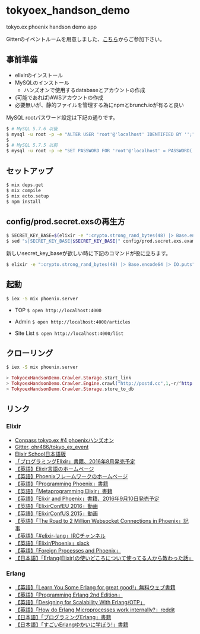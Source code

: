 # tokyoex_handson_demo
tokyo.ex phoenix handson demo app

Gitterのイベントルームを用意しました、[こちら][gitter]からご参加下さい。

## 事前準備

- elixirのインストール
- MySQLのインストール
    - ハンズオンで使用するdatabaseとアカウントの作成
- (可能であれば)AWSアカウントの作成
- 必要無いが、静的ファイルを管理する為にnpmとbrunch.ioが有ると良い

MySQL rootパスワード設定は下記の通りです。

```sh
$ # MySQL 5.7.6 以後
$ mysql -u root -p -e "ALTER USER 'root'@'localhost' IDENTIFIED BY '';"
$
$ # MySQL 5.7.5 以前
$ mysql -u root -p -e "SET PASSWORD FOR 'root'@'localhost' = PASSWORD('');"
```

## セットアップ

```sh
$ mix deps.get
$ mix compile
$ mix ecto.setup
$ npm install
```

## config/prod.secret.exsの再生方

```sh
$ SECRET_KEY_BASE=$(elixir -e ":crypto.strong_rand_bytes(48) |> Base.encode64 |> IO.puts")
$ sed "s|SECRET_KEY_BASE|$SECRET_KEY_BASE|" config/prod.secret.exs.example >config/prod.secret.exs
```

新しいsecret_key_baseが欲しい時に下記のコマンドが役に立ちます。

```sh
$ elixir -e ":crypto.strong_rand_bytes(48) |> Base.encode64 |> IO.puts"
```

## 起動

```sh
$ iex -S mix phoenix.server
```

* TOP
``$ open http://localhost:4000``

* Admin
``$ open http://localhost:4000/articles``

* Site List
``$ open http://localhost:4000/list``

## クローリング

```sh
$ iex -S mix phoenix.server
```

```elixir
> TokyoexHandsonDemo.Crawler.Storage.start_link
> TokyoexHandsonDemo.Crawler.Engine.crawl("http://postd.cc",1,~r/^http:\/\/postd\.cc\/.*\/$/)
> TokyoexHandsonDemo.Crawler.Storage.store_to_db
```

## リンク

### Elixir
- [Conpass tokyo.ex #4 phoenixハンズオン][conpass]
- [Gitter, ohr486/tokyo_ex_event][gitter]
- [Elixir School日本語版][elixir_school_jp]
- [「プログラミングElixir」書籍、2016年8月発売予定][elixir_book]
- [【英語】Elixir言語のホームページ][elixir_home]
- [【英語】Phoenixフレームワークのホームページ][phoenix_home]
- [【英語】「Programming Phoenix」書籍][phoenix_book]
- [【英語】「Metaprogramming Elixir」書籍][metaprogramming_book]
- [【英語】「Elixir and Phoenix」書籍、2016年9月10日発売予定][elixir_phoenix_book]
- [【英語】「ElixirConfEU 2016」動画][elixirconfeu-2016]
- [【英語】「ElixirConfUS 2015」動画][elixirconfus-2015]
- [【英語】「The Road to 2 Million Websocket Connections in Phoenix」記事][phoenix-2-million]
- [【英語】「#elixir-lang」IRCチャンネル][elixir-lang-irc]
- [【英語】「Elixir/Phoenix」slack][elixir-slack]
- [【英語】「Foreign Processes and Phoenix」][elixir_supervise_process]
- [【日本語】「Erlang(Elixir)の使いどころについて使ってる人から教わった話」][elixir_where_use]

### Erlang
- [【英語】「Learn You Some Erlang for great good!」無料ウェブ書籍][erlang_book]
- [【英語】「Programming Erlang 2nd Edition」][programming_erlang_en]
- [【英語】「Designing for Scalability With Erlang/OTP」][designing_erlang_otp]
- [【英語】「How do Erlang Microprocesses work internally?」reddit][erlang_internally]
- [【日本語】「プログラミングErlang」書籍][programming_erlang]
- [【日本語】「すごいErlangゆかいに学ぼう!」書籍][erlang_book_jp]


[conpass]: http://beam-lang.connpass.com/event/34985/
[gitter]: https://gitter.im/ohr486/tokyo_ex_event?utm_source=share-link&utm_medium=link&utm_campaign=share-link
[elixir_school_jp]: https://elixirschool.com/jp/
[elixir_book]: http://shop.ohmsha.co.jp/shopdetail/000000004675/
[elixir_home]: http://elixir-lang.org
[phoenix_home]: http://www.phoenixframework.org
[phoenix_book]: https://pragprog.com/book/phoenix/programming-phoenix
[metaprogramming_book]: https://pragprog.com/book/cmelixir/metaprogramming-elixir
[elixir_phoenix_book]: https://pragprog.com/book/lhelph/elixir-and-phoenix
[elixirconfeu-2016]: http://bit.ly/1TrVaqC
[elixirconfus-2015]: http://bit.ly/1Ly8Dug
[phoenix-2-million]: http://www.phoenixframework.org/blog/the-road-to-2-million-websocket-connections
[elixir-lang-irc]: http://irc.lc/freenode/elixir-lang
[elixir-slack]: https://elixir-slackin.herokuapp.com/
[elixir_where_use]: http://togetter.com/li/977171
[elixir_supervise_process]: https://shift.infinite.red/foreign-processes-and-phoenix-555179c24151

[erlang_book]: http://learnyousomeerlang.com
[programming_erlang_en]: https://www.amazon.co.jp/dp/193778553X
[designing_erlang_otp]: https://www.amazon.co.jp/dp/1449320732
[erlang_internally]: https://www.reddit.com/r/erlang/comments/4sogzb/how_do_erlang_microprocesses_work_internally/
[programming_erlang]: https://www.amazon.co.jp/dp/4274067149
[erlang_book_jp]: https://www.amazon.co.jp/dp/4274069125
